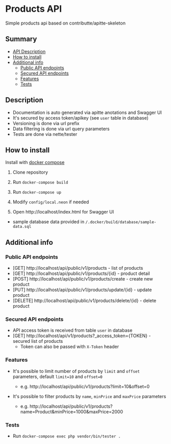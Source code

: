 # Products API
Simple products api based on contributte/apitte-skeleton

## Summary
- [API Description](#description)
- [How to install](#how-to-install)
- [Additional info](#additional-info)
  - [Public API endpoints](#public-api-endpoints)
  - [Secured API endpoints](#secured-api-endpoints)
  - [Features](#features)
  - [Tests](#tests)

## Description
- Documentation is auto generated via apitte anotations and Swagger UI
- It's secured by access token/apikey (see `user` table in database)
- Versioning is done via url prefix
- Data filtering is done via url query parameters
- Tests are done via nette/tester

## How to install
Install with [docker compose](https://github.com/docker/compose)

1) Clone repository

2) Run `docker-compose build`

3) Run `docker-compose up`

4) Modify `config/local.neon` if needed

5) Open http://localhost/index.html for Swagger UI

  - sample database data provided in `/.docker/build/database/sample-data.sql`

## Additional info
### Public API endpoints
- [GET] http://localhost/api/public/v1/products - list of products
- [GET] http://localhost/api/public/v1/products/{id} - product detail
- [POST] http://localhost/api/public/v1/products/create - create new product
- [PUT] http://localhost/api/public/v1/products/update/{id} - update product
- [DELETE] http://localhost/api/public/v1/products/delete/{id} - delete product

### Secured API endpoints
- API access token is received from table `user` in database
- [GET] http://localhost/api/v1/products?_access_token={TOKEN} - secured list of products
  - Token can also be passed with `X-Token` header

### Features
- It's possible to limit number of products by `limit` and `offset` parameters, default `limit=10` and `offset=0`
  - e.g. http://localhost/api/public/v1/products?limit=10&offset=0


- It's possible to filter products by `name`, `minPrice` and `maxPrice` parameters
  - e.g. http://localhost/api/public/v1/products?name=Product&minPrice=1000&maxPrice=2000

### Tests
- Run `docker-compose exec php vendor/bin/tester .`
